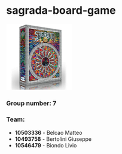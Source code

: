#  sagrada-board-game
<img src="sagrada-box.jpg" width="35%"  ></img>
### Group number: 7
### Team:
* __10503336__ - Belcao Matteo
* __10493758__ - Bertolini Giuseppe
* __10546479__ - Biondo Livio 


